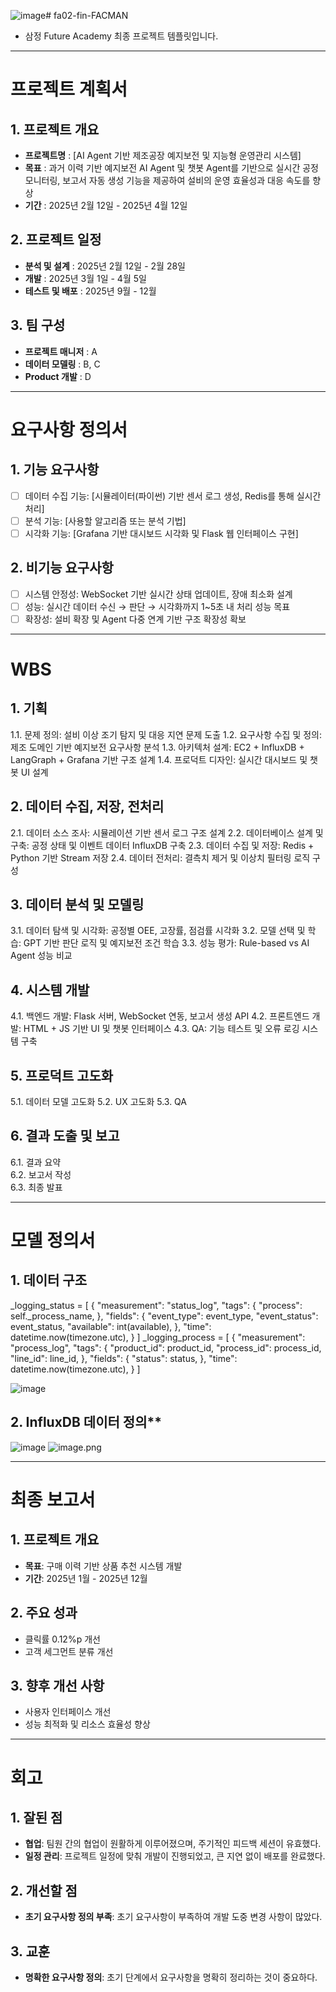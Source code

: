 ![image](https://github.com/user-attachments/assets/0dd72a1c-6d9a-47b1-8da8-44b13c1ce87b)# fa02-fin-FACMAN
- 삼정 Future Academy 최종 프로젝트 템플릿입니다. 
---------------------------------------

# 프로젝트 계획서

## 1. 프로젝트 개요
- **프로젝트명** : [AI Agent 기반 제조공장 예지보전 및 지능형 운영관리 시스템]
- **목표** : 과거 이력 기반 예지보전 AI Agent 및 챗봇 Agent를 기반으로 실시간 공정 모니터링, 보고서 자동 생성 기능을 제공하여 설비의 운영 효율성과 대응 속도를 향상
- **기간** : 2025년 2월 12일 - 2025년 4월 12일

 ## 2. 프로젝트 일정
- **분석 및 설계** : 2025년 2월 12일 - 2월 28일
- **개발** : 2025년 3월 1일 - 4월 5일
- **테스트 및 배포** : 2025년 9월 - 12월

## 3. 팀 구성
- **프로젝트 매니저** : A
- **데이터 모델링** : B, C
- **Product 개발** : D
   
---------------------------------------

# 요구사항 정의서

## 1. 기능 요구사항
- [ ] 데이터 수집 기능: [시뮬레이터(파이썬) 기반 센서 로그 생성, Redis를 통해 실시간 처리]
- [ ] 분석 기능: [사용할 알고리즘 또는 분석 기법]
- [ ] 시각화 기능: [Grafana 기반 대시보드 시각화 및 Flask 웹 인터페이스 구현]

## 2. 비기능 요구사항
- [ ] 시스템 안정성: WebSocket 기반 실시간 상태 업데이트, 장애 최소화 설계
- [ ] 성능: 실시간 데이터 수신 → 판단 → 시각화까지 1~5초 내 처리 성능 목표
- [ ] 확장성: 설비 확장 및 Agent 다중 연계 기반 구조 확장성 확보​

----------------------------------------

# WBS
## 1. 기획
1.1. 문제 정의: 설비 이상 조기 탐지 및 대응 지연 문제 도출
1.2. 요구사항 수집 및 정의: 제조 도메인 기반 예지보전 요구사항 분석
1.3. 아키텍처 설계: EC2 + InfluxDB + LangGraph + Grafana 기반 구조 설계
1.4. 프로덕트 디자인: 실시간 대시보드 및 챗봇 UI 설계

## 2. 데이터 수집, 저장, 전처리
2.1. 데이터 소스 조사: 시뮬레이션 기반 센서 로그 구조 설계
2.2. 데이터베이스 설계 및 구축: 공정 상태 및 이벤트 데이터 InfluxDB 구축
2.3. 데이터 수집 및 저장: Redis + Python 기반 Stream 저장
2.4. 데이터 전처리: 결측치 제거 및 이상치 필터링 로직 구성

## 3. 데이터 분석 및 모델링
3.1. 데이터 탐색 및 시각화: 공정별 OEE, 고장률, 점검률 시각화
3.2. 모델 선택 및 학습: GPT 기반 판단 로직 및 예지보전 조건 학습
3.3. 성능 평가: Rule-based vs AI Agent 성능 비교

## 4. 시스템 개발
4.1. 백엔드 개발: Flask 서버, WebSocket 연동, 보고서 생성 API
4.2. 프론트엔드 개발: HTML + JS 기반 UI 및 챗봇 인터페이스
4.3. QA: 기능 테스트 및 오류 로깅 시스템 구축

## 5. 프로덕트 고도화
5.1. 데이터 모델 고도화
5.2. UX 고도화
5.3. QA

## 6. 결과 도출 및 보고
6.1. 결과 요약  
6.2. 보고서 작성  
6.3. 최종 발표

-----------------------------------------

# 모델 정의서

## 1. 데이터 구조
_logging_status = [
            {
                "measurement": "status_log",
                "tags": {
                    "process": self._process_name,
                },
                "fields": {
                    "event_type": event_type,
                    "event_status": event_status,
                    "available": int(available),
                },
                "time": datetime.now(timezone.utc),
            }
 ]
 _logging_process = [
            {
                "measurement": "process_log",
                "tags": {
                    "product_id": product_id,
                    "process_id": process_id,
                    "line_id": line_id,
                },
                "fields": {
                    "status": status,
                },
                "time": datetime.now(timezone.utc),
            }
        ]

![image](https://github.com/user-attachments/assets/b1005950-e4b5-4dfc-8166-e07a24819e1b)

## 2. InfluxDB 데이터 정의**
![image](https://github.com/user-attachments/assets/decdf3ae-9f4a-4e92-8e79-b865f62ec20b)
![image.png](attachment:7c1208e5-4a32-4d0b-bdcd-82d84b044148:image.png)

----------------------------------------

# 최종 보고서

## 1. 프로젝트 개요
- **목표**: 구매 이력 기반 상품 추천 시스템 개발
- **기간**: 2025년 1월 - 2025년 12월

## 2. 주요 성과
- 클릭률 0.12%p 개선
- 고객 세그먼트 분류 개선

## 3. 향후 개선 사항
- 사용자 인터페이스 개선
- 성능 최적화 및 리소스 효율성 향상

-----------------------------------------

# 회고

## 1. 잘된 점
- **협업**: 팀원 간의 협업이 원활하게 이루어졌으며, 주기적인 피드백 세션이 유효했다.
- **일정 관리**: 프로젝트 일정에 맞춰 개발이 진행되었고, 큰 지연 없이 배포를 완료했다.

## 2. 개선할 점
- **초기 요구사항 정의 부족**: 초기 요구사항이 부족하여 개발 도중 변경 사항이 많았다.

## 3. 교훈
- **명확한 요구사항 정의**: 초기 단계에서 요구사항을 명확히 정리하는 것이 중요하다.
